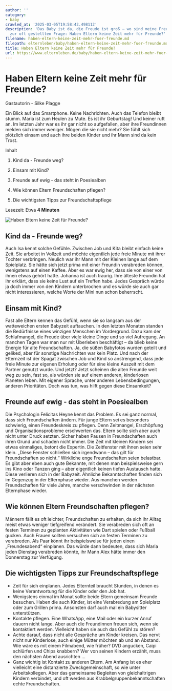 ```yaml
---
author: ''
category:
- baby
crawled_at: '2025-03-05T19:58:42.498112'
description: 'Das Baby ist da, die Freude ist groß – wo sind meine Freunde? Lest mehr
  zur oft gestellten Frage: Haben Eltern keine Zeit mehr für Freunde?'
filename: haben-eltern-keine-zeit-mehr-fuer-freunde.md
filepath: elternleben/baby/haben-eltern-keine-zeit-mehr-fuer-freunde.md
title: Haben Eltern keine Zeit mehr für Freunde?
url: https://www.elternleben.de/baby/haben-eltern-keine-zeit-mehr-fuer-freunde/
---
```


#  Haben Eltern keine Zeit mehr für Freunde?

Gastautorin - Silke Plagge

Ein Blick auf das Smartphone. Keine Nachrichten. Auch das Telefon bleibt
stumm. Maria ist zum Heulen zu Mute. Es ist ihr Geburtstag! Und keiner ruft
an. Im letzten Jahr war es ihr gar nicht so aufgefallen, aber ihre Freundinnen
melden sich immer weniger. Mögen die sie nicht mehr? Sie fühlt sich plötzlich
einsam und auch ihre beiden Kinder und ihr Mann sind da kein Trost.

Inhalt

1. Kind da - Freunde weg?

2. Einsam mit Kind?

3. Freunde auf ewig - das steht in Poesiealben

4. Wie können Eltern Freundschaften pflegen?

5. Die wichtigsten Tipps zur Freundschaftspflege

Lesezeit: Etwa **4 Minuten**

![Haben Eltern keine Zeit für
Freunde?](/fileadmin/_processed_/5/f/csm_Kind_da-Freunde_weg_b07b180495.jpg)

##  Kind da - Freunde weg?

Auch Isa kennt solche Gefühle. Zwischen Job und Kita bleibt einfach keine
Zeit. Sie arbeitet in Vollzeit und möchte eigentlich jede freie Minute mit
ihrer Tochter verbringen. Neulich war ihr Mann mit der Kleinen lange auf dem
Spielplatz. Sie hätte sich jetzt prima mit einer Freundin verabreden können,
wenigstens auf einen Kaffee. Aber es war ewig her, dass sie von einer von
ihnen etwas gehört hatte. Johanna ist auch traurig. Ihre älteste Freundin hat
ihr erklärt, dass sie keine Lust auf ein Treffen habe. Jedes Gespräch würde ja
doch immer von den Kindern unterbrochen und es würde sie auch gar nicht
interessieren, welche Worte der Mini nun schon beherrscht.

##  Einsam mit Kind?

Fast alle Eltern kennen das Gefühl, wenn sie so langsam aus der watteweichen
ersten Babyzeit auftauchen. In den letzten Monaten standen die Bedürfnisse
eines winzigen Menschen im Vordergrund. Dazu kam der Schlafmangel, die Freude
über viele kleine Dinge und so viel Aufregung. An manchen Tagen war man nur
mit Überleben beschäftigt – da blieb keine Energie für alte Freundschaften.
Ja, die süßen Babyfotos wurden geteilt und geliked, aber für sonstige
Nachrichten war kein Platz. Und nach der Elternzeit ist der Spagat zwischen
Job und Kind so anstrengend, dass jede freie Minute zur eigenen Erholung oder
für eine kleine Auszeit mit dem Partner genutzt wurde. Und jetzt? Jetzt
scheinen die alten Freunde weit weg zu sein, fast so, als würden sie auf einem
anderen, kinderlosen Planeten leben. Mit eigener Sprache, unter anderen
Lebensbedingungen, anderen Prioritäten. Doch was tun, was hilft gegen diese
Einsamkeit?

##  Freunde auf ewig - das steht in Poesiealben

Die Psychologin Felicitas Heyne kennt das Problem. Es sei ganz normal, dass
sich Freundschaften ändern. Für junge Eltern sei es besonders schwierig, einen
Freundeskreis zu pflegen. Denn Zeitmangel, Erschöpfung und
Organisationsprobleme erschwerten das. Eltern sollte sich aber auch nicht
unter Druck setzten. Sicher haben Pausen in Freundschaften auch ihren Grund
und schaden nicht immer. Die Zeit mit kleinen Kindern sei etwas einmaliges,
betont die Expertin. Die Zeitfenster mit ihnen seien sehr klein. „Diese
Fenster schließen sich irgendwann – das gilt für Freundschaften so nicht.“
Wirkliche enge Freundschaften seien belastbar. Es gibt aber eben auch gute
Bekannte, mit denen man beispielsweise gern ins Kino oder Tanzen ging – aber
eigentlich keinen tiefen Austausch hatte. Diese verlieren sich in der
Babyzeit. Ähnliche Bekanntschaften finden sich im Gegenzug in der Elternphase
wieder. Aus manchen werden Freundschaften für viele Jahre, manche verschwinden
in der nächsten Elternphase wieder.

##  Wie können Eltern Freundschaften pflegen?

Männern fällt es oft leichter, Freundschaften zu erhalten, da sich ihr Alltag
meist etwas weniger tiefgreifend verändert. Sie verabreden sich oft an festen
Terminen zu geplanten Aktivitäten wie Dart spielen oder Fußball gucken. Auch
Frauen sollten versuchen sich an festen Terminen zu verabreden. Als Paar könnt
ihr beispielsweise für jeden einen „Freundesabend“ einplanen. Das würde dann
bedeuten, dass sich Maria jeden Dienstag verabreden könnte, ihr Mann Alex
hätte immer den Donnerstag zur Verfügung.

##  Die wichtigsten Tipps zur Freundschaftspflege

  * Zeit für sich einplanen. Jedes Elternteil braucht Stunden, in denen es keine Verantwortung für die Kinder oder den Job hat. 
  * Wenigstens einmal im Monat sollte beide Eltern gemeinsam Freunde besuchen. Haben die auch Kinder, ist eine Verabredung am Spielplatz oder zum Grillen prima. Ansonsten darf auch mal ein Babysitter unterstützen.
  * Kontakte pflegen. Eine WhatsApp, eine Mail oder ein kurzer Anruf dauern nicht lange. Aber auch die Freundinnen freuen sich, wenn sie kontaktiert werden. Vielleicht haben sie auch das Gefühl zu stören?
  * Achte darauf, dass nicht alle Gespräche um Kinder kreisen. Das nervt nicht nur Kinderlose, auch einige Mütter möchten ab und an Abstand. Wie wäre es mit einem Filmabend, wie früher? DVD angucken, Caipi schlürfen und Chips knabbern? Wer von seinen Kindern erzählt, muss den nächsten Abend ausrichten …
  * Ganz wichtig ist Kontakt zu anderen Eltern. Am Anfang ist es eher vielleicht eine distanzierte Zweckgemeinschaft, so wie unter Arbeitskollegen. Aber das gemeinsame Begleiten von gleichaltrigen Kindern verbindet, und oft werden aus Krabbelgruppenbekanntschaften echte Freundschaften.

